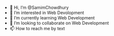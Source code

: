 - 👋 Hi, I’m @SamimChowdhury
- 👀 I’m interested in Web Devolopment
- 🌱 I’m currently learning Web Development
- 💞️ I’m looking to collaborate on Web Development
- 📫 How to reach me by text

<!---
SamimChowdhury/SamimChowdhury is a ✨ special ✨ repository because its `README.md` (this file) appears on your GitHub profile.
You can click the Preview link to take a look at your changes.
--->
